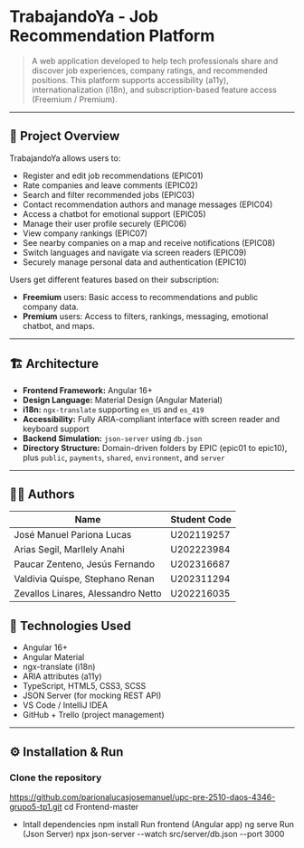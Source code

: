 # TrabajandoYa - Job Recommendation Platform

> A web application developed to help tech professionals
> share and discover job experiences, company ratings, and recommended positions. This platform supports accessibility (a11y), internationalization (i18n), and subscription-based feature access (Freemium / Premium).

---

## 📘 Project Overview

TrabajandoYa allows users to:

- Register and edit job recommendations (EPIC01)
- Rate companies and leave comments (EPIC02)
- Search and filter recommended jobs (EPIC03)
- Contact recommendation authors and manage messages (EPIC04)
- Access a chatbot for emotional support (EPIC05)
- Manage their user profile securely (EPIC06)
- View company rankings (EPIC07)
- See nearby companies on a map and receive notifications (EPIC08)
- Switch languages and navigate via screen readers (EPIC09)
- Securely manage personal data and authentication (EPIC10)

Users get different features based on their subscription:
- **Freemium** users: Basic access to recommendations and public company data.
- **Premium** users: Access to filters, rankings, messaging, emotional chatbot, and maps.

---

## 🏗️ Architecture

- **Frontend Framework:** Angular 16+
- **Design Language:** Material Design (Angular Material)
- **i18n:** `ngx-translate` supporting `en_US` and `es_419`
- **Accessibility:** Fully ARIA-compliant interface with screen reader and keyboard support
- **Backend Simulation:** `json-server` using `db.json`
- **Directory Structure:** Domain-driven folders by EPIC (epic01 to epic10), plus `public`, `payments`, `shared`, `environment`, and `server`

---

## 👨‍💻 Authors

| Name | Student Code |
|--|--|
| José Manuel Pariona Lucas | U202119257 |
|   Arias Segil, Marllely Anahi | U202223984 |
| Paucar Zenteno, Jesús Fernando | U202316687 |
|  Valdivia Quispe, Stephano Renan | U202311294 |
| Zevallos Linares, Alessandro Netto | U202216035 |


## 🚀 Technologies Used

- Angular 16+
- Angular Material
- ngx-translate (i18n)
- ARIA attributes (a11y)
- TypeScript, HTML5, CSS3, SCSS
- JSON Server (for mocking REST API)
- VS Code / IntelliJ IDEA
- GitHub + Trello (project management)

---

## ⚙️ Installation & Run

### Clone the repository
https://github.com/parionalucasjosemanuel/upc-pre-2510-daos-4346-grupo5-tp1.git
cd Frontend-master
- Intall dependencies
npm install
Run frontend (Angular app)
ng serve
Run (Json Server)
 npx json-server --watch src/server/db.json --port 3000
